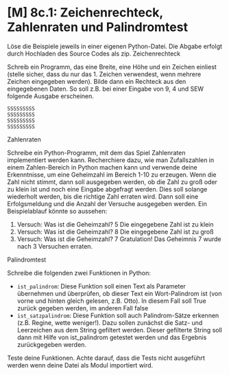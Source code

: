 # [M] 8c.1: Zeichenrechteck, Zahlenraten und Palindromtest


Löse die Beispiele jeweils in einer eigenen Python-Datei. Die Abgabe erfolgt durch Hochladen des Source Codes als zip.
Zeichenrechteck

Schreib ein Programm, das eine Breite, eine Höhe und ein Zeichen einliest (stelle sicher, dass du nur das 1. Zeichen verwendest, wenn mehrere Zeichen eingegeben werden). Bilde dann ein Rechteck aus den eingegebenen Daten. So soll z.B. bei einer Eingabe von 9, 4 und SEW folgende Ausgabe erscheinen.

```
SSSSSSSSS
SSSSSSSSS
SSSSSSSSS
SSSSSSSSS
```

Zahlenraten

Schreibe ein Python-Programm, mit dem das Spiel Zahlenraten implementiert werden kann. Recherchiere dazu, wie man Zufallszahlen in einem Zahlen-Bereich in Python machen kann und verwende deine Erkenntnisse, um eine Geheimzahl im Bereich 1-10 zu erzeugen. Wenn die Zahl nicht stimmt, dann soll ausgegeben werden, ob die Zahl zu groß oder zu klein ist und noch eine Eingabe abgefragt werden. Dies soll solange wiederholt werden, bis die richtige Zahl erraten wird. Dann soll eine Erfolgsmeldung und die Anzahl der Versuche ausgegeben werden. Ein Beispielablauf könnte so aussehen:

1. Versuch: Was ist die Geheimzahl? 5
Die eingegebene Zahl ist zu klein
2. Versuch: Was ist die Geheimzahl? 8
Die eingegebene Zahl ist zu groß
3. Versuch: Was ist die Geheimzahl? 7
Gratulation! Das Geheimnis 7 wurde nach 3 Versuchen erraten.

Palindromtest

Schreibe die folgenden zwei Funktionen in Python:

- `ist_palindrom`: Diese Funktion soll einen Text als Parameter übernehmen und überprüfen, ob dieser Text ein Wort-Palindrom ist (von vorne und hinten gleich gelesen, z.B. Otto). In diesem Fall soll True zurück gegeben werden, im anderen Fall false
- `ist_satzpalindrom`: Diese Funktion soll auch Palindrom-Sätze erkennen (z.B. Regine, wette weniger!). Dazu sollen zunächst die Satz- und Leerzeichen aus dem String gefiltert werden. Dieser gefilterte String soll dann mit Hilfe von ist_palindrom getestet werden und das Ergebnis zurückgegeben werden.

Teste deine Funktionen. Achte darauf, dass die Tests nicht ausgeführt werden wenn deine Datei als Modul importiert wird.
